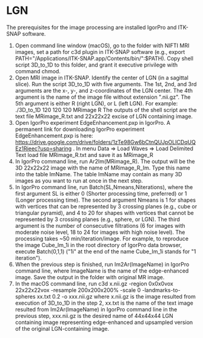 # LGN

The prerequisites for the image processing are installed IgorPro and ITK-SNAP software.

1. Open command line window (macOS), go to the folder with NIFTI MRI images, set a path for c3d plugin in ITK-SNAP software (e.g., export PATH="/Applications/ITK-SNAP.app/Contents/bin/":$PATH). Copy shell script 3D_to_1D to this folder, and grant it executive privilege with command chmod.
2. Open MRI image in ITK-SNAP. Identify the center of LGN (in a sagittal slice). Run the script 3D_to_1D with five arguments. The 1st, 2nd, and 3rd arguments are the x-, y-, and z-coordinates of the LGN center. The 4th argument is the name of the image file without extension ".nii.gz". The 5th argument is either R (right LGN), or L (left LGN). For example: ./3D_to_1D  120 120 120 MRimage R
The outputs of the shell script are the text file MRimage_R.txt and 22x22x22 excise of LGN containing image.
3. Open IgorPro experiment EdgeEnhancement.pxp in IgorPro. A permanent link for downloading IgorPro experiment EdgeEnhancement.pxp is here:
https://drive.google.com/drive/folders/1zTe98Gw6bCtnQUJpOLICDqUQEz1Rieec?usp=sharing . In menu Data => Load Waves => Load Delimited Text   load file MRimage_R.txt and save it as MRimage_R
4. In IgorPro command line, run Ar2Im(MRimage_R). The output will be the 3D 22x22x22 image with the name of MRimage_R_Im. Type this name into the table ImName. The table ImName may contain as many 3D images as you want to run at once in the next step.
5. In IgorPro command line, run Batch(SL,Nmeans,Niterations), where the first argument SL is either 0 (Shorter processing time, preferred) or 1 (Longer processing time). The second argument Nmeans is 1 for shapes with vertices that can be represented by 3 crossing planes (e.g., cube or triangular pyramid), and 4 to 20 for shapes with vertices that cannot be represented by 3 crossing planes (e.g., sphere, or LGN). The third argument is the number of consecutive filtrations (6 for images with moderate noise level, 18 to 24 for images with high noise level). The processing takes ~50 min/iteration/image. For example, to reproduce the image Cube_Im_1i in the root directory of IgorPro data browser, execute Batch(0,1,1) ("1i" at the end of the name Cube_Im_1i stands for "1 iteration").
6. When the previous step is finished, run Im2Ar(ImageName) in IgorPro command line, where ImageName is the name of the edge-enhanced image. Save the output in the folder with original MR image.
7. In the macOS command line, run c3d x.nii.gz -region 0x0x0vox 22x22x22vox -resample 200x200x200% -scale 0 -landmarks-to-spheres xx.txt 0.2 -o xxx.nii.gz
where x.nii.gz is the image resulted from execution of 3D_to_1D in the step 2,
xx.txt is the name of the text image resulted from Im2Ar(ImageName) in IgorPro command line in the previous step,
xxx.nii.gz is the desired name of 44x44x44 LGN containing image representing edge-enhanced and upsampled version of the original LGN-containing image.
